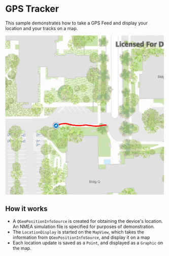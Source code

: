 # GPS Tracker

This sample demonstrates how to take a GPS Feed and display your location and your tracks on a map.

![](screenshot.png)

## How it works
- A `QGeoPositionInfoSource` is created for obtaining the device's location. An NMEA simulation file is specified for purposes of demonstration.
- The `LocationDisplay` is started on the `MapView`, which takes the information from `QGeoPositionInfoSource`, and display it on a map
- Each location update is saved as a `Point`, and displayed as a `Graphic` on the map.
